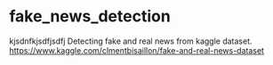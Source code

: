 # fake_news_detection
kjsdnfkjsdfjsdfj
Detecting fake and real news from kaggle dataset.
https://www.kaggle.com/clmentbisaillon/fake-and-real-news-dataset
